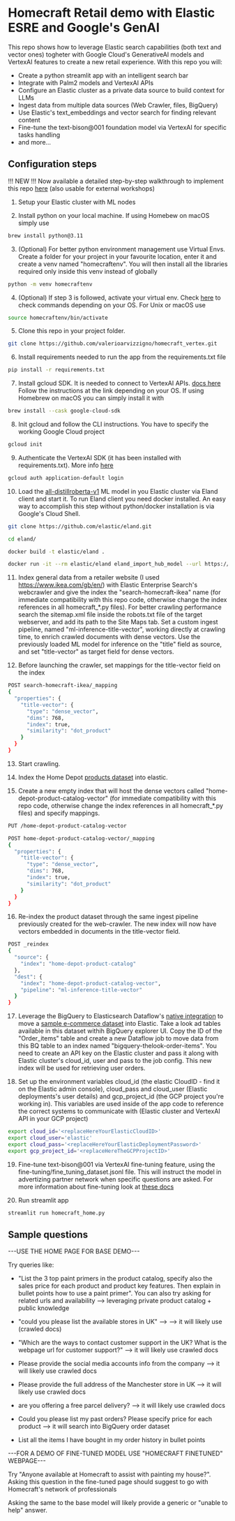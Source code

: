 # Homecraft Retail demo with Elastic ESRE and Google's GenAI

This repo shows how to leverage Elastic search capabilities (both text and vector ones) togheter with Google Cloud's GenerativeAI models and VertexAI features to create a new retail experience. With this repo you will:

- Create a python streamlit app with an intelligent search bar
- Integrate with Palm2 models and VertexAI APIs
- Configure an Elastic cluster as a private data source to build context for LLMs
- Ingest data from multiple data sources (Web Crawler, files, BigQuery)
- Use Elastic's text_embeddings and vector search for finding relevant content
- Fine-tune the text-bison@001 foundation model via VertexAI for specific tasks handling
- and more...

## Configuration steps

!!! NEW !!! Now available a detailed step-by-step walkthrough to implement this repo [here](https://github.com/valerioarvizzigno/homecraft_vertex_lab) (also usable for external workshops)  

1. Setup your Elastic cluster with ML nodes

2. Install python on your local machine. If using Homebew on macOS simply use

```bash
brew install python@3.11  
```

3. (Optional) For better python environment management use Virtual Envs. Create a folder for your project in your favourite location, enter it and create a venv named "homecraftenv". You will then install all the libraries required only inside this venv instead of globally

```bash
python -m venv homecraftenv
```

4. (Optional) If step 3 is followed, activate your virtual env. Check [here](https://docs.python.org/3/tutorial/venv.html) to check commands depending on your OS. For Unix or macOS use

```bash
source homecraftenv/bin/activate
```

5. Clone this repo in your project folder.

```bash
git clone https://github.com/valerioarvizzigno/homecraft_vertex.git
```

6. Install requirements needed to run the app from the requirements.txt file

```bash
pip install -r requirements.txt 
```

7. Install gcloud SDK. It is needed to connect to VertexAI APIs. [docs here](https://cloud.google.com/sdk/docs/install-sdk)
   Follow the instructions at the link depending on your OS. If using Homebrew on macOS you can simply install it with

 ```bash
brew install --cask google-cloud-sdk
```  

8. Init gcloud and follow the CLI instructions. You have to specify the working Google Cloud project

 ```bash
gcloud init
```  

9. Authenticate the VertexAI SDK (it has been installed with requirements.txt). More info [here](https://googleapis.dev/python/google-api-core/latest/auth.html)

 ```bash
gcloud auth application-default login
```  

10. Load the [all-distillroberta-v1](https://huggingface.co/sentence-transformers/all-distilroberta-v1) ML model in you Elastic cluster via Eland client and start it. To run Eland client you need docker installed. An easy way to accomplish this step without python/docker installation is via Google's Cloud Shell.

 ```bash
git clone https://github.com/elastic/eland.git

cd eland/

docker build -t elastic/eland .

docker run -it --rm elastic/eland eland_import_hub_model --url https://<elastic_user>:<elastic_password>@<your_elastic_endpoint>:9243/ --hub-model-id sentence-transformers/all-distilroberta-v1 --start
 ```

11. Index  general data from a retailer website (I used https://www.ikea.com/gb/en/) with Elastic Enterprise Search's webcrawler and give the index the "search-homecraft-ikea" name (for immediate compatibility with this repo code, otherwise change the index references in all homecraft_*.py files). For better crawling performance search the sitemap.xml file inside the robots.txt file of the target webserver, and add its path to the Site Maps tab. Set a custom ingest pipeline, named "ml-inference-title-vector", working directly at crawling time, to enrich crawled documents with dense vectors. Use the previously loaded ML model for inference on the "title" field as source, and set "title-vector" as target field for dense vectors.

12. Before launching the crawler, set mappings for the title-vector field on the index

```bash
POST search-homecraft-ikea/_mapping
{
  "properties": {
    "title-vector": {
      "type": "dense_vector",
      "dims": 768,
      "index": true,
      "similarity": "dot_product"
    }
  }
}
```

13. Start crawling.

14. Index the Home Depot [products dataset](https://www.kaggle.com/datasets/thedevastator/the-home-depot-products-dataset) into elastic.

15. Create a new empty index that will host the dense vectors called "home-depot-product-catalog-vector" (for immediate compatibility with this repo code, otherwise change the index references in all homecraft_*.py files) and specify mappings.

```bash
PUT /home-depot-product-catalog-vector 

POST home-depot-product-catalog-vector/_mapping
{
  "properties": {
    "title-vector": {
      "type": "dense_vector",
      "dims": 768,
      "index": true,
      "similarity": "dot_product"
    }
  }
}
```

16. Re-index the product dataset through the same ingest pipeline previously created for the web-crawler. The new index will now have vectors embedded in documents in the title-vector field.

```bash
POST _reindex
{
  "source": {
    "index": "home-depot-product-catalog"
  },
  "dest": {
    "index": "home-depot-product-catalog-vector",
    "pipeline": "ml-inference-title-vector"
  }
}
```

17. Leverage the BigQuery to Elasticsearch Dataflow's [native integration](https://www.elastic.co/blog/ingest-data-directly-from-google-bigquery-into-elastic-using-google-dataflow) to move a [sample e-commerce dataset](https://console.cloud.google.com/marketplace/product/bigquery-public-data/thelook-ecommerce?project=elastic-sa) into Elastic. Take a look ad tables available in this dataset withih BigQuery explorer UI. Copy the ID of the "Order_items" table and create a new Dataflow job to move data from this BQ table to an index named "bigquery-thelook-order-items". You need to create an API key on the Elastic cluster and pass it along with Elastic cluster's cloud_id, user and pass to the job config. This new index will be used for retrieving user orders.

18. Set up the environment variables cloud_id (the elastic CloudID - find it on the Elastic admin console), cloud_pass and cloud_user (Elastic deployments's user details) and gcp_project_id (the GCP project you're working in). This variables are used inside of the app code to reference the correct systems to communicate with (Elastic cluster and VertexAI API in your GCP project)

```bash
export cloud_id='<replaceHereYourElasticCloudID>'
export cloud_user='elastic'
export cloud_pass='<replaceHereYourElasticDeploymentPassword>'
export gcp_project_id='<replaceHereTheGCPProjectID>'
```

19. Fine-tune text-bison@001 via VertexAI fine-tuning feature, using the fine-tuning/fine_tuning_dataset.jsonl file. This will instruct the model in advertizing partner network when specific questions are asked. For more information about fine-tuning look at [these docs](https://cloud.google.com/vertex-ai/docs/generative-ai/models/tune-models#generative-ai-tune-model-python)

20. Run streamlit app

 ```bash
streamlit run homecraft_home.py
```  

## Sample questions

---USE THE HOME PAGE FOR BASE DEMO---

Try queries like: 

- "List the 3 top paint primers in the product catalog, specify also the sales price for each product and product key features. Then explain in bullet points how to use a paint primer".
You can also try asking for related urls and availability --> leveraging private product catalog + public knowledge

- "could you please list the available stores in UK" --> --> it will likely use (crawled docs)

- "Which are the ways to contact customer support in the UK? What is the webpage url for customer support?" --> it will likely use crawled docs

- Please provide the social media accounts info from the company --> it will likely use crawled docs

- Please provide the full address of the Manchester store in UK --> it will likely use crawled docs

- are you offering a free parcel delivery? --> it will likely use crawled docs

- Could you please list my past orders? Please specify price for each product --> it will search into BigQuery order dataset

- List all the items I have bought in my order history in bullet points


---FOR A DEMO OF FINE-TUNED MODEL USE "HOMECRAFT FINETUNED" WEBPAGE---

Try "Anyone available at Homecraft to assist with painting my house?".
Asking this question in the fine-tuned page should suggest to go with Homecraft's network of professionals

Asking the same to the base model will likely provide a generic or "unable to help" answer.

